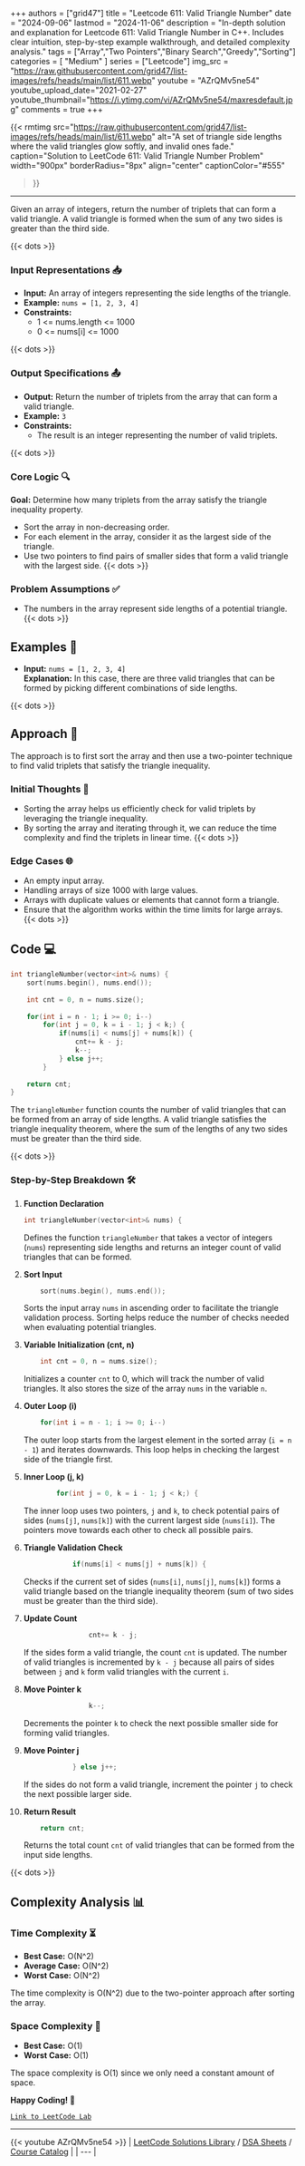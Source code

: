 
+++
authors = ["grid47"]
title = "Leetcode 611: Valid Triangle Number"
date = "2024-09-06"
lastmod = "2024-11-06"
description = "In-depth solution and explanation for Leetcode 611: Valid Triangle Number in C++. Includes clear intuition, step-by-step example walkthrough, and detailed complexity analysis."
tags = ["Array","Two Pointers","Binary Search","Greedy","Sorting"]
categories = [
    "Medium"
]
series = ["Leetcode"]
img_src = "https://raw.githubusercontent.com/grid47/list-images/refs/heads/main/list/611.webp"
youtube = "AZrQMv5ne54"
youtube_upload_date="2021-02-27"
youtube_thumbnail="https://i.ytimg.com/vi/AZrQMv5ne54/maxresdefault.jpg"
comments = true
+++


{{< rmtimg 
    src="https://raw.githubusercontent.com/grid47/list-images/refs/heads/main/list/611.webp" 
    alt="A set of triangle side lengths where the valid triangles glow softly, and invalid ones fade."
    caption="Solution to LeetCode 611: Valid Triangle Number Problem"
    width="900px"
    borderRadius="8px"
    align="center" 
    captionColor="#555"
>}}
---
Given an array of integers, return the number of triplets that can form a valid triangle. A valid triangle is formed when the sum of any two sides is greater than the third side.
<!--more-->
{{< dots >}}
### Input Representations 📥
- **Input:** An array of integers representing the side lengths of the triangle.
- **Example:** `nums = [1, 2, 3, 4]`
- **Constraints:**
	- 1 <= nums.length <= 1000
	- 0 <= nums[i] <= 1000

{{< dots >}}
### Output Specifications 📤
- **Output:** Return the number of triplets from the array that can form a valid triangle.
- **Example:** `3`
- **Constraints:**
	- The result is an integer representing the number of valid triplets.

{{< dots >}}
### Core Logic 🔍
**Goal:** Determine how many triplets from the array satisfy the triangle inequality property.

- Sort the array in non-decreasing order.
- For each element in the array, consider it as the largest side of the triangle.
- Use two pointers to find pairs of smaller sides that form a valid triangle with the largest side.
{{< dots >}}
### Problem Assumptions ✅
- The numbers in the array represent side lengths of a potential triangle.
{{< dots >}}
## Examples 🧩
- **Input:** `nums = [1, 2, 3, 4]`  \
  **Explanation:** In this case, there are three valid triangles that can be formed by picking different combinations of side lengths.

{{< dots >}}
## Approach 🚀
The approach is to first sort the array and then use a two-pointer technique to find valid triplets that satisfy the triangle inequality.

### Initial Thoughts 💭
- Sorting the array helps us efficiently check for valid triplets by leveraging the triangle inequality.
- By sorting the array and iterating through it, we can reduce the time complexity and find the triplets in linear time.
{{< dots >}}
### Edge Cases 🌐
- An empty input array.
- Handling arrays of size 1000 with large values.
- Arrays with duplicate values or elements that cannot form a triangle.
- Ensure that the algorithm works within the time limits for large arrays.
{{< dots >}}
## Code 💻
```cpp
int triangleNumber(vector<int>& nums) {
    sort(nums.begin(), nums.end());
    
    int cnt = 0, n = nums.size();
    
    for(int i = n - 1; i >= 0; i--)
        for(int j = 0, k = i - 1; j < k;) {
            if(nums[i] < nums[j] + nums[k]) {
                cnt+= k - j;
                k--;
            } else j++;
        }
    
    return cnt;
}
```

The `triangleNumber` function counts the number of valid triangles that can be formed from an array of side lengths. A valid triangle satisfies the triangle inequality theorem, where the sum of the lengths of any two sides must be greater than the third side.

{{< dots >}}
### Step-by-Step Breakdown 🛠️
1. **Function Declaration**
	```cpp
	int triangleNumber(vector<int>& nums) {
	```
	Defines the function `triangleNumber` that takes a vector of integers (`nums`) representing side lengths and returns an integer count of valid triangles that can be formed.

2. **Sort Input**
	```cpp
	    sort(nums.begin(), nums.end());
	```
	Sorts the input array `nums` in ascending order to facilitate the triangle validation process. Sorting helps reduce the number of checks needed when evaluating potential triangles.

3. **Variable Initialization (cnt, n)**
	```cpp
	    int cnt = 0, n = nums.size();
	```
	Initializes a counter `cnt` to 0, which will track the number of valid triangles. It also stores the size of the array `nums` in the variable `n`.

4. **Outer Loop (i)**
	```cpp
	    for(int i = n - 1; i >= 0; i--)
	```
	The outer loop starts from the largest element in the sorted array (`i = n - 1`) and iterates downwards. This loop helps in checking the largest side of the triangle first.

5. **Inner Loop (j, k)**
	```cpp
	        for(int j = 0, k = i - 1; j < k;) {
	```
	The inner loop uses two pointers, `j` and `k`, to check potential pairs of sides (`nums[j]`, `nums[k]`) with the current largest side (`nums[i]`). The pointers move towards each other to check all possible pairs.

6. **Triangle Validation Check**
	```cpp
	            if(nums[i] < nums[j] + nums[k]) {
	```
	Checks if the current set of sides (`nums[i]`, `nums[j]`, `nums[k]`) forms a valid triangle based on the triangle inequality theorem (sum of two sides must be greater than the third side).

7. **Update Count**
	```cpp
	                cnt+= k - j;
	```
	If the sides form a valid triangle, the count `cnt` is updated. The number of valid triangles is incremented by `k - j` because all pairs of sides between `j` and `k` form valid triangles with the current `i`.

8. **Move Pointer k**
	```cpp
	                k--;
	```
	Decrements the pointer `k` to check the next possible smaller side for forming valid triangles.

9. **Move Pointer j**
	```cpp
	            } else j++;
	```
	If the sides do not form a valid triangle, increment the pointer `j` to check the next possible larger side.

10. **Return Result**
	```cpp
	    return cnt;
	```
	Returns the total count `cnt` of valid triangles that can be formed from the input side lengths.

{{< dots >}}
## Complexity Analysis 📊
### Time Complexity ⏳
- **Best Case:** O(N^2)
- **Average Case:** O(N^2)
- **Worst Case:** O(N^2)

The time complexity is O(N^2) due to the two-pointer approach after sorting the array.

### Space Complexity 💾
- **Best Case:** O(1)
- **Worst Case:** O(1)

The space complexity is O(1) since we only need a constant amount of space.

**Happy Coding! 🎉**


[`Link to LeetCode Lab`](https://leetcode.com/problems/valid-triangle-number/description/)

---
{{< youtube AZrQMv5ne54 >}}
| [LeetCode Solutions Library](https://grid47.xyz/leetcode/) / [DSA Sheets](https://grid47.xyz/sheets/) / [Course Catalog](https://grid47.xyz/courses/) |
| --- |

